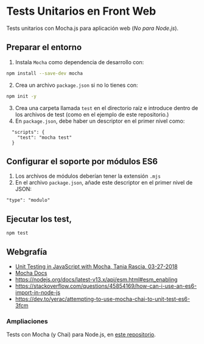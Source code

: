 # Tests Unitarios en Front Web

Tests unitarios con Mocha.js para aplicación web (_No para Node.js_).

## Preparar el entorno

1. Instala `Mocha` como dependencia de desarrollo con:
```bash
npm install --save-dev mocha
```

2. Crea un archivo `package.json` si no lo tienes con:
```bash
npm init -y
```
3. Crea una carpeta llamada `test` en el directorio raíz e introduce dentro de los archivos de test (como en el ejemplo de este repositorio.)
4. En `package.json`, debe haber un descriptor en el primer nivel como:
```
  "scripts": {
    "test": "mocha test"
  }
```

## Configurar el soporte por módulos ES6

1. Los archivos de módulos deberían tener la extensión `.mjs`
2. En el archivo `package.json`, añade este descriptor en el primer nivel de JSON:
```
"type": "modulo"
```

## Ejecutar los test,
```
npm test
```

## Webgrafía
- [Unit Testing in JavaScript with Mocha, Tania Rascia, 03-27-2018](https://www.taniarascia.com/unit-testing-in-javascript)
- [Mocha Docs](https://mochajs.org/)
- https://nodejs.org/docs/latest-v13.x/api/esm.html#esm_enabling
- https://stackoverflow.com/questions/45854169/how-can-i-use-an-es6-import-in-node-js
- https://dev.to/yerac/attempting-to-use-mocha-chai-to-unit-test-es6-3fcm

### Ampliaciones
Tests con Mocha (y Chai) para Node.js, en [este repositorio](https://github.com/classicoman2/tests-mocha-chai-nodejs-modules).
